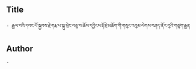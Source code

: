 ## Title
	- རྒྱལ་བའི་དབང་པོ་སྐྱབས་རྗེ་ཀརྨ་པ་སྐུ་ཕྲེང་བཅུ་བ་ཆོས་དབྱིངས་རྡོ་རྗེ་མཆོག་གི་གསུང་འབུམ་ལེགས་བཤད་ནོར་བུའི་གཙུག་རྒྱན

## Author
	- 

